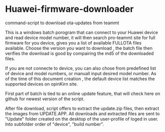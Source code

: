 # Huawei-firmware-downloader
command-script to download ota-updates from teammt


This is a windows batch porogram that can connect to your Huawei device and read device model number,
it will then search pro-teammt site for full firmware for you device,
gives you a list of available FULLOTA files available.
Choose the version you want to download , the batch file then verifies the download is good by compairing 
the md5 of the downloaded files.


If you are not connecte to device, you can also chose from predefined list of device and model numbers, 
or manuall input desired model number. As of the time of this document creation , the default device list 
matches the supported devices on opinKirn site.

First part of batch is tied to an online update feature, that will check here on github for newest version 
of the script.

After file download, script offers to extract the update.zip files, then extract the images from UPDATE.APP. All 
downloads and extracted files are sent to "Update" folder created on the desktop of the user-profile of loged in user.
Into subfolder order of "device", "build number".
